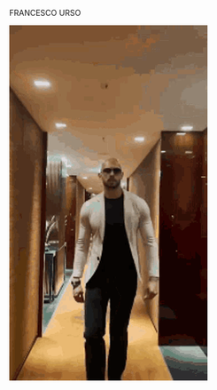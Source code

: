 FRANCESCO URSO


![](https://github.com/francescouni0/francescouni0/blob/main/andrew-tate-andrew-tate-walking.gif)
